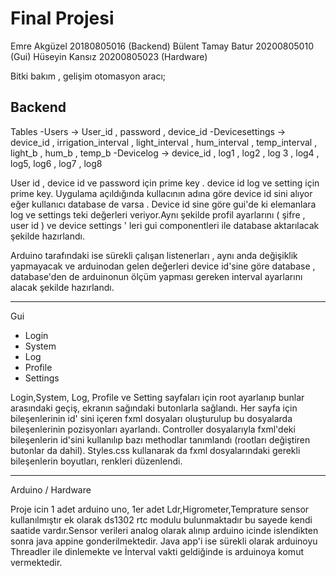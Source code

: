 # Final Projesi

Emre Akgüzel 20180805016 (Backend) 
Bülent Tamay Batur 20200805010 (Gui) 
Hüseyin Kansız 20200805023 (Hardware)

Bitki bakım , gelişim otomasyon aracı;


Backend
---------- 
Tables
 -Users -> User_id , password , device_id 
 -Devicesettings -> device_id , irrigation_interval , light_interval , hum_interval , temp_interval , light_b , hum_b , temp_b 
 -Devicelog -> device_id , log1 , log2 , log 3 , log4 , log5, log6 , log7 , log8

 User id , device id ve password için prime key . device id log ve setting için  prime key. Uygulama açıldığında kullacının adına göre device id sini alıyor eğer kullanıcı database de varsa . Device id sine göre gui'de ki elemanlara log ve settings teki değerleri veriyor.Aynı şekilde profil ayarlarını ( şifre , user id ) ve device settings ' leri gui componentleri ile database aktarılacak şekilde hazırlandı. 

 Arduino tarafındaki ise sürekli çalışan listenerları , aynı anda değişiklik yapmayacak ve arduinodan gelen değerleri device id'sine göre database , database'den de arduinonun ölçüm yapması gereken interval ayarlarını alacak şekilde hazırlandı.
 
----------
Gui

- Login
- System
- Log
- Profile
- Settings

Login,System, Log, Profile ve Setting sayfaları için root ayarlanıp bunlar arasındaki geçiş, ekranın sağındaki butonlarla sağlandı. Her sayfa için bileşenlerinin id' sini içeren fxml dosyaları oluşturulup bu dosyalarda bileşenlerinin pozisyonları ayarlandı. Controller dosyalarıyla fxml'deki bileşenlerin id'sini kullanılıp bazı methodlar tanımlandı (rootları değiştiren butonlar da dahil). Styles.css kullanarak da fxml dosyalarındaki gerekli bileşenlerin boyutları, renkleri düzenlendi.

---------

Arduino / Hardware



Proje icin 1 adet arduino uno, 1er adet Ldr,Higrometer,Temprature sensor kullanılmıştır ek olarak ds1302 rtc modulu bulunmaktadır bu sayede kendi saatide vardır.Sensor verileri analog olarak alınıp arduino icinde islendikten sonra java appine gonderilmektedir.
Java app'i ise sürekli olarak arduinoyu Threadler ile dinlemekte ve İnterval vakti geldiğinde is arduinoya komut vermektedir.
 



